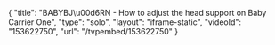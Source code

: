 {
    "title": "BABYBJ\u00d6RN - How to adjust the head support on Baby Carrier One",
    "type": "solo",
    "layout": "iframe-static",
    "videoId": "153622750",
    "url": "\/tvpembed\/153622750"
}